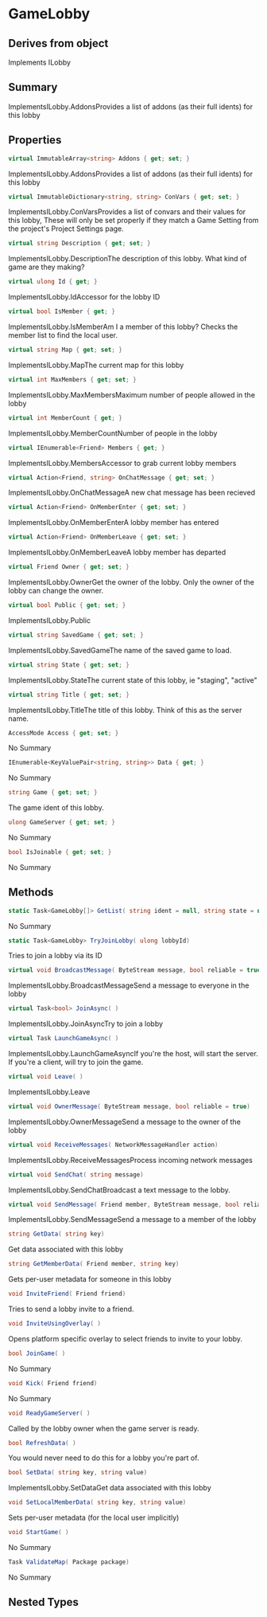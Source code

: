 # GameLobby

## Derives from object
Implements ILobby

## Summary

ImplementsILobby.AddonsProvides a list of addons (as their full idents) for this lobby
## Properties

```c#
virtual ImmutableArray<string> Addons { get; set; } 
```
ImplementsILobby.AddonsProvides a list of addons (as their full idents) for this lobby
```c#
virtual ImmutableDictionary<string, string> ConVars { get; set; } 
```
ImplementsILobby.ConVarsProvides a list of convars and their values for this lobby,
These will only be set properly if they match a Game Setting from the project's Project Settings page.
```c#
virtual string Description { get; set; } 
```
ImplementsILobby.DescriptionThe description of this lobby. What kind of game are they making?
```c#
virtual ulong Id { get; } 
```
ImplementsILobby.IdAccessor for the lobby ID
```c#
virtual bool IsMember { get; } 
```
ImplementsILobby.IsMemberAm I a member of this lobby? Checks the member list to find the local user.
```c#
virtual string Map { get; set; } 
```
ImplementsILobby.MapThe current map for this lobby
```c#
virtual int MaxMembers { get; set; } 
```
ImplementsILobby.MaxMembersMaximum number of people allowed in the lobby
```c#
virtual int MemberCount { get; } 
```
ImplementsILobby.MemberCountNumber of people in the lobby
```c#
virtual IEnumerable<Friend> Members { get; } 
```
ImplementsILobby.MembersAccessor to grab current lobby members
```c#
virtual Action<Friend, string> OnChatMessage { get; set; } 
```
ImplementsILobby.OnChatMessageA new chat message has been recieved
```c#
virtual Action<Friend> OnMemberEnter { get; set; } 
```
ImplementsILobby.OnMemberEnterA lobby member has entered
```c#
virtual Action<Friend> OnMemberLeave { get; set; } 
```
ImplementsILobby.OnMemberLeaveA lobby member has departed
```c#
virtual Friend Owner { get; set; } 
```
ImplementsILobby.OwnerGet the owner of the lobby. Only the owner of the lobby can change the owner.
```c#
virtual bool Public { get; set; } 
```
ImplementsILobby.Public
```c#
virtual string SavedGame { get; set; } 
```
ImplementsILobby.SavedGameThe name of the saved game to load.
```c#
virtual string State { get; set; } 
```
ImplementsILobby.StateThe current state of this lobby, ie "staging", "active"
```c#
virtual string Title { get; set; } 
```
ImplementsILobby.TitleThe title of this lobby. Think of this as the server name.
```c#
AccessMode Access { get; set; } 
```
No Summary
```c#
IEnumerable<KeyValuePair<string, string>> Data { get; } 
```
No Summary
```c#
string Game { get; set; } 
```
The game ident of this lobby.
```c#
ulong GameServer { get; set; } 
```
No Summary
```c#
bool IsJoinable { get; set; } 
```
No Summary
## Methods

```c#
static Task<GameLobby[]> GetList( string ident = null, string state = null) 
```
No Summary
```c#
static Task<GameLobby> TryJoinLobby( ulong lobbyId) 
```
Tries to join a lobby via its ID
```c#
virtual void BroadcastMessage( ByteStream message, bool reliable = true) 
```
ImplementsILobby.BroadcastMessageSend a message to everyone in the lobby
```c#
virtual Task<bool> JoinAsync( ) 
```
ImplementsILobby.JoinAsyncTry to join a lobby
```c#
virtual Task LaunchGameAsync( ) 
```
ImplementsILobby.LaunchGameAsyncIf you're the host, will start the server. If you're a client, will try to join the game.
```c#
virtual void Leave( ) 
```
ImplementsILobby.Leave
```c#
virtual void OwnerMessage( ByteStream message, bool reliable = true) 
```
ImplementsILobby.OwnerMessageSend a message to the owner of the lobby
```c#
virtual void ReceiveMessages( NetworkMessageHandler action) 
```
ImplementsILobby.ReceiveMessagesProcess incoming network messages
```c#
virtual void SendChat( string message) 
```
ImplementsILobby.SendChatBroadcast a text message to the lobby.
```c#
virtual void SendMessage( Friend member, ByteStream message, bool reliable = true) 
```
ImplementsILobby.SendMessageSend a message to a member of the lobby
```c#
string GetData( string key) 
```
Get data associated with this lobby
```c#
string GetMemberData( Friend member, string key) 
```
Gets per-user metadata for someone in this lobby
```c#
void InviteFriend( Friend friend) 
```
Tries to send a lobby invite to a friend.
```c#
void InviteUsingOverlay( ) 
```
Opens platform specific overlay to select friends to invite to your lobby.
```c#
bool JoinGame( ) 
```
No Summary
```c#
void Kick( Friend friend) 
```
No Summary
```c#
void ReadyGameServer( ) 
```
Called by the lobby owner when the game server is ready.
```c#
bool RefreshData( ) 
```
You would never need to do this for a lobby you're part of.
```c#
bool SetData( string key, string value) 
```
ImplementsILobby.SetDataGet data associated with this lobby
```c#
void SetLocalMemberData( string key, string value) 
```
Sets per-user metadata (for the local user implicitly)
```c#
void StartGame( ) 
```
No Summary
```c#
Task ValidateMap( Package package) 
```
No Summary
## Nested Types


